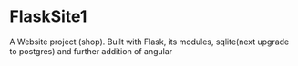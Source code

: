 # FlaskSite1
A Website project (shop). Built with Flask, its modules, sqlite(next upgrade to postgres) and further addition of angular
